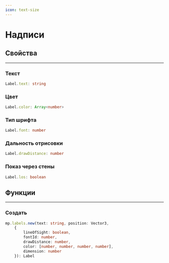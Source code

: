 ```yaml
---
icon: text-size
---
```


# Надписи
## Свойства
---
### Текст
```typescript
Label.text: string
```
### Цвет
```typescript
Label.color: Array<number>
```
### Тип шрифта
```typescript
Label.font: number
```
### Дальность отрисовки
```typescript
Label.drawDistance: number
```
### Показ через стены
```typescript
Label.los: boolean
```

## Функции
---
### Создать
```typescript
mp.labels.new(text: string, position: Vector3, 
    { 
        lineOfSight: boolean, 
        fontId: number, 
        drawDistance: number, 
        color: [number, number, number, number], 
        dimension: number
    }): Label
```
